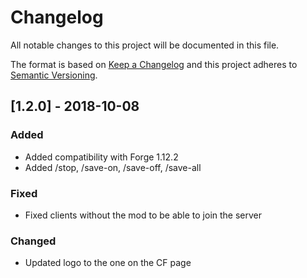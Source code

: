 # Changelog
All notable changes to this project will be documented in this file.

The format is based on [Keep a Changelog](https://keepachangelog.com/en/1.0.0/)
and this project adheres to [Semantic Versioning](https://semver.org/spec/v2.0.0.html).

## [1.2.0] - 2018-10-08
### Added
+ Added compatibility with Forge 1.12.2
+ Added /stop, /save-on, /save-off, /save-all
### Fixed
+ Fixed clients without the mod to be able to join the server
### Changed
+ Updated logo to the one on the CF page